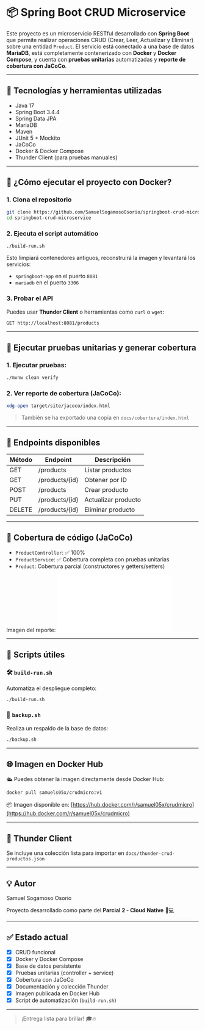 # 📦 Spring Boot CRUD Microservice

Este proyecto es un microservicio RESTful desarrollado con **Spring Boot** que permite realizar operaciones CRUD (Crear, Leer, Actualizar y Eliminar) sobre una entidad `Product`. El servicio está conectado a una base de datos **MariaDB**, está completamente contenerizado con **Docker** y **Docker Compose**, y cuenta con **pruebas unitarias** automatizadas y **reporte de cobertura con JaCoCo**.

---

## 🧠 Tecnologías y herramientas utilizadas

- Java 17
- Spring Boot 3.4.4
- Spring Data JPA
- MariaDB
- Maven
- JUnit 5 + Mockito
- JaCoCo
- Docker & Docker Compose
- Thunder Client (para pruebas manuales)

---

## 🚀 ¿Cómo ejecutar el proyecto con Docker?

### 1. Clona el repositorio
```bash
git clone https://github.com/SamuelSogamosoOsorio/springboot-crud-microservice.git
cd springboot-crud-microservice
```

### 2. Ejecuta el script automático
```bash
./build-run.sh
```
Esto limpiará contenedores antiguos, reconstruirá la imagen y levantará los servicios:
- `springboot-app` en el puerto `8081`
- `mariadb` en el puerto `3306`

### 3. Probar el API
Puedes usar **Thunder Client** o herramientas como `curl` o `wget`:
```bash
GET http://localhost:8081/products
```

---

## 🧪 Ejecutar pruebas unitarias y generar cobertura

### 1. Ejecutar pruebas:
```bash
./mvnw clean verify
```

### 2. Ver reporte de cobertura (JaCoCo):
```bash
xdg-open target/site/jacoco/index.html
```

> También se ha exportado una copia en `docs/cobertura/index.html`

---

## 🧪 Endpoints disponibles

| Método | Endpoint         | Descripción         |
|--------|------------------|---------------------|
| GET    | /products        | Listar productos    |
| GET    | /products/{id}   | Obtener por ID      |
| POST   | /products        | Crear producto      |
| PUT    | /products/{id}   | Actualizar producto |
| DELETE | /products/{id}   | Eliminar producto   |

---

## 🧪 Cobertura de código (JaCoCo)

- `ProductController`: ✅ 100%
- `ProductService`: ✅ Cobertura completa con pruebas unitarias
- `Product`: Cobertura parcial (constructores y getters/setters)

Imagen del reporte:
![Cobertura](docs/cobertura/index.html)

---

## 🧼 Scripts útiles

### 🛠 `build-run.sh`
Automatiza el despliegue completo:
```bash
./build-run.sh
```

### 💾 `backup.sh`
Realiza un respaldo de la base de datos:
```bash
./backup.sh
```

---

## 🌐 Imagen en Docker Hub

🛳️ Puedes obtener la imagen directamente desde Docker Hub:
```bash
docker pull samuels05x/crudmicro:v1
```
📦 Imagen disponible en: [https://hub.docker.com/r/samuel05x/crudmicro](https://hub.docker.com/r/samuel05x/crudmicro)

---

## 🔌 Thunder Client

Se incluye una colección lista para importar en `docs/thunder-crud-productos.json`

---

## 💡 Autor
Samuel Sogamoso Osorio

Proyecto desarrollado como parte del **Parcial 2 - Cloud Native** 🧠💻

---

## ✅ Estado actual

- [x] CRUD funcional
- [x] Docker y Docker Compose
- [x] Base de datos persistente
- [x] Pruebas unitarias (controller + service)
- [x] Cobertura con JaCoCo
- [x] Documentación y colección Thunder
- [x] Imagen publicada en Docker Hub
- [x] Script de automatización (`build-run.sh`)

---

> ¡Entrega lista para brillar! 🎓🔥

